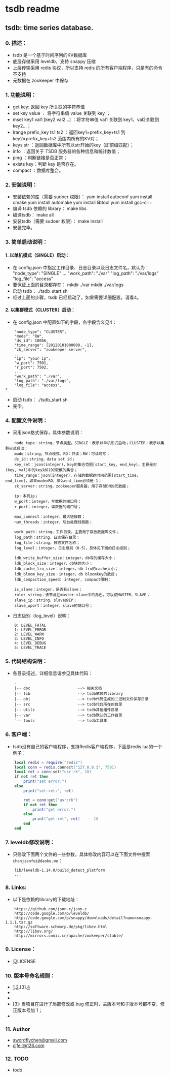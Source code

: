 tsdb readme
=========================

tsdb: time series database.
-------------------------

### 0. 描述：
* tsdb 是一个基于时间序列的KV数据库
* 底层存储采用 leveldb，支持 snappy 压缩
* 上层传输采用 redis 协议，所以支持 redis 的所有客户端程序，只是有的命令不支持
* 元数据在 zookeeper 中保存

### 1. 功能说明：
* get key: 返回 key 所关联的字符串值
* set key value ： 将字符串值 value 关联到 key ；
* mset key1 val1 [key2 val2...] ：将字符串值 val1 关联到 key1，val2关联到key2...；
* lrange prefix_key ts1 ts2 ：返回key1=prefix_key+ts1 到 key2=prefix_key+ts2 范围内所有的KV对；
* keys str ：返回数据库中所有以str开始的key（即前缀匹配）； 
* info ：返回关于 TSDB 服务器的各种信息和统计数值；
* ping ：判断链接是否正常；
* exists key：判断 key 是否存在。
* compact ：数据库整合。

### 2. 安装说明：
* 安装依赖的库（需要 sudoer 权限）：
    yum install autoconf
    yum install cmake
    yum install automake
    yum install libtool
    yum install gcc-c++
* 编译 tsdb 依赖的 library：
    make libs
* 编译tsdb：
    make all
* 安装tsdb（需要 sudoer 权限）：
    make install
* 安装完毕。

### 3. 简单启动说明：
#### 1. 以单机模式（SINGLE）启动：
* 在 config.json 中指定工作目录、日志目录以及日志文件名，默认为：
    "node_type": "SINGLE"
    ...
    "work_path": "./var"
    "log_path": "./var/logs"
    "log_file": "access"
* 要保证上面的目录都存在：
    mkdir ./var
    mkdir ./var/logs
* 启动 tsdb：
   ./tsdb_start.sh 
* 经过上面的步骤，tsdb 已经启动了，如果需要详细配置，请看4。

#### 2. 以集群模式（CLUSTER）启动：
* 在 config.json 中配置如下的字段，各字段含义见4：
```
    "node_type": "CLUSTER",
    "mode": "RW",
    "ds_id": 10086,
    "time_range": [20120101000000, -1],
    "zk_server": "zookeeper server",
    ...
    "ip": "your ip",
    "w_port": 7501,
    "r_port": 7502,
    ...
    "work_path": "./var",
    "log_path": "./var/logs",
    "log_file": "access",
*
```
* 启动 tsdb：
    ./tsdb_start.sh
* 完毕。

### 4. 配置文件说明：
* 采用json格式保存，具体参数说明：
```
    node_type：string，节点类型。SINGLE：表示以单机形式启动；CLUSTER：表示以集群形式启动；
    mode：string，节点模式。RO：只读；RW：可读可写；
    ds_id：string，data set id；
    key_set：json(integer)，key的集合范围[start_key, end_key)，主要是对(key, val)中的key对8192取模的集合；
    time_range：json(integer)，存储的数据的时间范围[start_time, end_time]，如果mode=RO，那么end_time必须是-1；
    zk_server：string，zookeeper服务器，用于存储DN的元数据；

    ip：本机ip；   
    w_port：integer，写数据的端口号；
    r_port：integer，读数据的端口号；

    max_connect：integer，最大链接数；
    num_threads：integer，后台处理线程数；
    
    work_path：string，工作目录，主要用于存放数据库文件；
    log_path：string，日志保存目录；
    log_file：string，日志文件名称；
    log_level：integer，日志级别（0-5），具体见下面的日志级别；
    
    ldb_write_buffer_size：integer，db写的缓存大小；
    ldb_block_size：integer，db块的大小；
    ldb_cache_lru_size：integer，db lru的cache大小；
    ldb_bloom_key_size：integer，db bloomkey的数目；
    ldb_compaction_speed: integer, compact限制；

    is_slave：integer，是否有slave；
    role: string：该节点在master-slave中的角色，可以使MASTER、SLAVE；
    slave_ip：string，slave的IP；
    slave_wport：integer，slave的端口号；
```
* 日志级别（log_level）说明：
```
    0: LEVEL_FATAL
    1: LEVEL_ERROR
    2: LEVEL_WARN
    3: LEVEL_INFO
    4: LEVEL_DEBUG
    5: LEVEL_TRACE
```
     
### 5. 代码结构说明：
* 各目录描述，详细信息请参见具体代码：
```
    .
    |-- doc                     --> 相关文档
    |-- lib                     --> tsdb依赖的library
    |-- obj                     --> tsdb代码生成的二进制文件保存目录
    |-- src                     --> tsdb代码所在的目录
    |-- utils                   --> tsdb其他组件目录
    |-- var                     --> tsdb默认的工作目录
    `-- tools                   --> tsdb工具集

```

### 6. 客户端：
* tsdb没有自己的客户端程序，支持Redis客户端程序，下面是redis.lua的一个例子：
```lua
    local redis = require("redis")
    local conn = redis.connect("127.0.0.1", 7501)
    local ret = conn:set("usr:rk", 10)
    if not ret then
        print("set error.")
    else
        print("set-ret:", ret)

        ret = conn:get("usr:rk")
        if not ret then
            print("get error.")
        else
            print("get-ret", ret)   -- 10
        end
    end
```

### 7. leveldb修改说明：
* 只修改下面两个文件的一些参数，具体修改内容可以在下面文件中搜索`chenjianfei@daoke.me`：
```
    lib/leveldb-1.14.0/build_detect_platform
    ...
```

### 8. Links:
* 以下是依赖的library的下载地址：
```
    https://github.com/json-c/json-c
    http://code.google.com/p/leveldb/
    http://code.google.com/p/snappy/downloads/detail?name=snappy-1.1.1.tar.gz
    http://software.schmorp.de/pkg/libev.html
    http://libuv.org/
    http://mirrors.cnnic.cn/apache/zookeeper/stable/
```

### 9. License：
* 见LICENSE 

### 10. 版本号命名规则：
* [1].[2].[3].[4]
* [1]: 当项目在进行了重大修改或局部修正累积较多，而导致项目整体发生全局变化时，主版本号加1；
* [2]: 当项目在原有的基础上增加了部分功能时，主版本号不变，子版本号加1，修正版本号复位为0，因而可以被忽略掉； 
* [3]: 当项目在进行了局部修改或 bug 修正时，主版本号和子版本号都不变，修正版本号加 1；
* [4]: 编译版本号一般是编译器在编译过程中自动生成的，我们只定义其格式，并不进行人为控制。

### 11. Author
* swordflychen@gmail.com
* cjfeii@126.com

### 12. TODO
* todo
